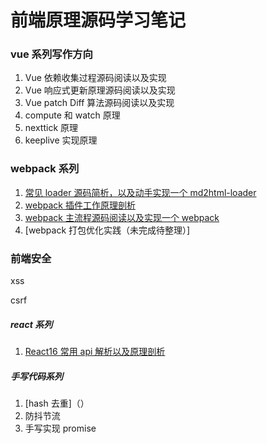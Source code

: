 # 前端原理源码学习笔记

### vue 系列写作方向

1. Vue 依赖收集过程源码阅读以及实现
2. Vue 响应式更新原理源码阅读以及实现
3. Vue patch Diff 算法源码阅读以及实现
4. compute 和 watch 原理
5. nexttick 原理
6. keeplive 实现原理

### webpack 系列

1. [常见 loader 源码简析，以及动手实现一个 md2html-loader](https://github.com/6fedcom/fe-blog/tree/master/webpack/loader)
2. [webpack 插件工作原理剖析](https://github.com/6fedcom/fe-blog/tree/master/webpack/plugin)
3. [webpack 主流程源码阅读以及实现一个 webpack](https://github.com/6fedcom/fe-blog/tree/master/webpack/webpack)
4. [webpack 打包优化实践（未完成待整理）]

### 前端安全

xss

csrf

##### react 系列

1. [React16 常用 api 解析以及原理剖析](https://github.com/6fedcom/fe-blog/tree/master/blog/React16-commonly-used-API-analysis)

##### 手写代码系列

1. [hash 去重]（）
2. 防抖节流
3. 手写实现 promise

